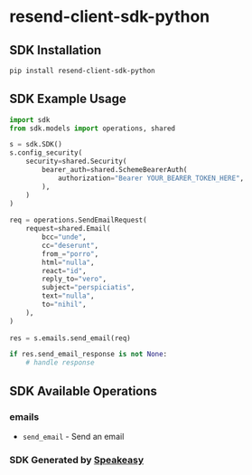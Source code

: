 # resend-client-sdk-python

<!-- Start SDK Installation -->
## SDK Installation

```bash
pip install resend-client-sdk-python
```
<!-- End SDK Installation -->

## SDK Example Usage
<!-- Start SDK Example Usage -->
```python
import sdk
from sdk.models import operations, shared

s = sdk.SDK()
s.config_security(
    security=shared.Security(
        bearer_auth=shared.SchemeBearerAuth(
            authorization="Bearer YOUR_BEARER_TOKEN_HERE",
        ),
    )
)
   
req = operations.SendEmailRequest(
    request=shared.Email(
        bcc="unde",
        cc="deserunt",
        from_="porro",
        html="nulla",
        react="id",
        reply_to="vero",
        subject="perspiciatis",
        text="nulla",
        to="nihil",
    ),
)
    
res = s.emails.send_email(req)

if res.send_email_response is not None:
    # handle response
```
<!-- End SDK Example Usage -->

<!-- Start SDK Available Operations -->
## SDK Available Operations


### emails

* `send_email` - Send an email
<!-- End SDK Available Operations -->

### SDK Generated by [Speakeasy](https://docs.speakeasyapi.dev/docs/using-speakeasy/client-sdks)
